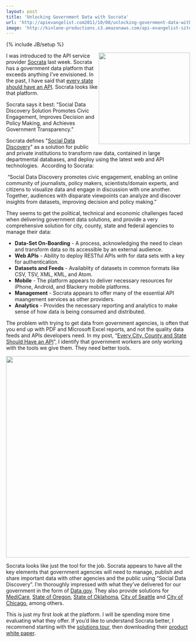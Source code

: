 ```yaml
---
layout: post
title: 'Unlocking Government Data with Socrata'
url: 'http://apievangelist.com2011/10/08/unlocking-government-data-with-socrata/'
image: 'http://kinlane-productions.s3.amazonaws.com/api-evangelist-site/blog/Socrata-Data-Overview.png'
---
```

{% include JB/setup %}
<p>
     <a href="http://www.socrata.com/"><img src="http://kinlane-productions.s3.amazonaws.com/api-evangelist/socrata/Socrata-Open-Data-Company.png"  width="250" align="right" /></a>
</p>
<p>
     I was introduced to the API service provider <a title="Socrata" href="http://www.socrata.com/">Socrata</a> last week. Socrata has a government data platform that exceeds anything I’ve envisioned. In the past, I have said that <a title="Every State Should Have an API" href="http://blog.programmableweb.com/2011/09/06/every-city-should-have-an-api-lets-start-with-watertown-ma/">every state should have an API</a>. Socrata looks like that platform.
</p>
<p>
     Socrata says it best: “Social Data Discovery Solution Promotes Civic Engagement, Improves Decision and Policy Making, and Achieves Government Transparency.”
</p>
<p>
     Socrata defines "<a title="Social Data Discovery" href="http://www.socrata.com/discover/">Social Data Discovery</a>" as a solution for public and private institutions to transform raw data, contained in large departmental databases, and deploy using the latest web and API technologies.  According to Socrata:
</p>
<p>
      “Social Data Discovery promotes civic engagement, enabling an online community of journalists, policy makers, scientists/domain experts, and citizens to visualize data and engage in discussion with one another. Together, audiences with disparate viewpoints can analyze and discover insights from datasets, improving decision and policy making.”
</p>
<p>
     They seems to get the political, technical and economic challenges faced when delivering government data solutions, and provide a very comprehensive solution for city, county, state and federal agencies to manage their data:
</p>
<ul >
     <li>
          <strong>Data-Set On-Boarding</strong> - A process, acknowledging the need to clean and transform data so its accessible by an external audience.
     </li>
     <li>
          <strong>Web APIs</strong> - Ability to deploy RESTful APIs with for data sets with a key for authentication.
     </li>
     <li>
          <strong>Datasets and Feeds</strong> - Availablity of datasets in common formats like CSV, TSV, XML, KML, and Atom.
     </li>
     <li>
          <strong>Mobile</strong> - The platform appears to deliver necessary resources for iPhone, Android, and Blackery mobile platforms.
     </li>
     <li>
          <strong>Management</strong> - Socrata appears to offer many of the essential API maangement services as other providers.
     </li>
     <li>
          <strong>Analytics</strong> - Provides the necessary reporting and analytics to make sense of how data is being consumed and distributed.
     </li>
</ul>
<p>
     The problem with trying to get data from government agencies, is often that you end up with PDF and MIcrosoft Excel reports, and not the quality data feeds and APIs developers need. In my post, “<a href="http://apievangelist.com/2011/09/06/every-city,-county-and-state-should-have-an-api/">Every City, County and State Should Have an API</a>”, I identify that government workers are only working with the tools we give them. They need better tools.
</p>
<p>
     <a href="http://www.socrata.com/"><img src="http://kinlane-productions.s3.amazonaws.com/api-evangelist/socrata/Socrata-Data-Overview.png"  width="550" /></a>
</p>
<p>
     Socrata looks like just the tool for the job. Socrata appears to have all the key elements that government agencies will need to manage, publish and share important data with other agencies and the public using “Social Data Discovery”. I’m thoroughly impressed with what they’ve delivered for our government in the form of <a title="Data.gov" href="http://explore.data.gov/">Data.gov</a>. They also provide solutions for <a title="Medicare" href="http://www.socrata.com/customer-spotlight/medicare/">MediCare</a>, <a title="State of Oregon" href="http://www.socrata.com/customer-spotlight/state-of-oregon/">State of Oregon</a>, <a title="State of Oklahoma" href="http://www.socrata.com/customer-spotlight/state-of-oklahoma/">State of Oklahoma</a>, <a title="City of Seattle" href="http://www.socrata.com/customer-spotlight/city-of-seattle/">City of Seattle</a> and <a title="City of Chicago" href="http://www.socrata.com/customer-spotlight/city-of-chicago/">City of Chicago</a>, among others.
</p>
<p>
     This is just my first look at the platform. I will be spending more time evaluating what they offer. If you’d like to understand Socrata better, I recommend starting with the <a title="solutions tour" href="http://www.socrata.com/solutions/solution-tour/">solutions tour</a>, then downloading their <a title="product white paper" href="http://socrata.com/wp-content/uploads/2010/11/Socrata_Social_Data_Discovery-Government.pdf?mkt_tok=3RkMMJWWfF9wsRonuKzOZKXonjHpfsX%2B6%2BwtXrHr08Yy0EZ5VunJEUWy2YMDT9QhcOuuEwcWGog80wNbCOGBfQ%3D%3D">product white paper</a>.
</p>
